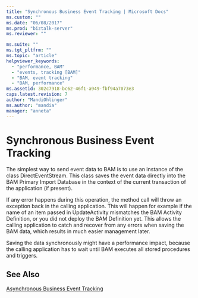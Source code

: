```yaml
---
title: "Synchronous Business Event Tracking | Microsoft Docs"
ms.custom: ""
ms.date: "06/08/2017"
ms.prod: "biztalk-server"
ms.reviewer: ""

ms.suite: ""
ms.tgt_pltfrm: ""
ms.topic: "article"
helpviewer_keywords: 
  - "performance, BAM"
  - "events, tracking [BAM]"
  - "BAM, event tracking"
  - "BAM, performance"
ms.assetid: 302c7918-bc62-46f1-a949-fbf94a7073e3
caps.latest.revision: 7
author: "MandiOhlinger"
ms.author: "mandia"
manager: "anneta"
---
```

# Synchronous Business Event Tracking
The simplest way to send event data to BAM is to use an instance of the class DirectEventStream. This class saves the event data directly into the BAM Primary Import Database in the context of the current transaction of the application (if present).  
  
 If any error happens during this operation, the method call will throw an exception back in the calling application. This will happen for example if the name of an item passed in UpdateActivity mismatches the BAM Activity Definition, or you did not deploy the BAM Definition yet. This allows the calling application to catch and recover from any errors when saving the BAM data, which results in much easier management later.  
  
 Saving the data synchronously might have a performance impact, because the calling application has to wait until BAM executes all stored procedures and triggers.  
  
## See Also  
 [Asynchronous Business Event Tracking](../core/asynchronous-business-event-tracking.md)